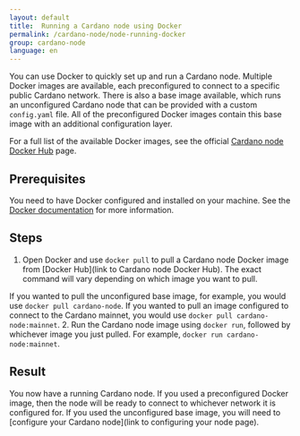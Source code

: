 ```yaml
---
layout: default
title:  Running a Cardano node using Docker
permalink: /cardano-node/node-running-docker
group: cardano-node
language: en
---
```

<!--Read if: You want to use Docker to run a Cardano node
Read first: Running a Cardano node
Read next: Configuring a Cardano node using a config.yaml file-->

You can use Docker to quickly set up and run a Cardano node. Multiple Docker images are available, each preconfigured to connect to a specific public Cardano network. There is also a base image available, which runs an unconfigured Cardano node that can be provided with a custom `config.yaml` file. All of the preconfigured Docker images contain this base image with an additional configuration layer.

For a full list of the available Docker images, see the official [Cardano node Docker Hub](link) page. <!-- Do we need to define the PIN format here too?-->

## Prerequisites
You need to have Docker configured and installed on your machine. See the [Docker documentation](https://docs.docker.com/install/) for more information.

## Steps
1. Open Docker and use `docker pull` to pull a Cardano node Docker image from [Docker Hub](link to Cardano node Docker Hub). The exact command will vary depending on which image you want to pull.

 If you wanted to pull the unconfigured base image, for example, you would use `docker pull cardano-node`. If you wanted to pull an image configured to connect to the Cardano mainnet, you would use `docker pull cardano-node:mainnet`.
2. Run the Cardano node image using `docker run`, followed by whichever image you just pulled. For example, `docker run cardano-node:mainnet`.

## Result
You now have a running Cardano node. If you used a preconfigured Docker image, then the node will be ready to connect to whichever network it is configured for. If you used the unconfigured base image, you will need to [configure your Cardano node](link to configuring your node page).
